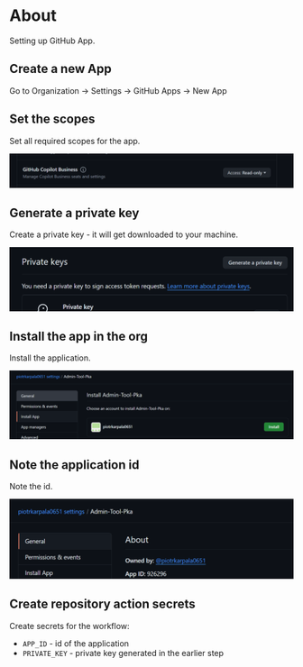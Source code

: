# About

Setting up GitHub App.

## Create a new App

Go to Organization -> Settings -> GitHub Apps -> New App

## Set the scopes

Set all required scopes for the app.

![scopes](img/image-scopes.png)

## Generate a private key

Create a private key - it will get downloaded to your machine.

![key](img/image-key.png)

## Install the app in the org

Install the application.

![install](img/image-org.png)

## Note the application id

Note the id.

![id](img/image-id.png)

## Create repository action secrets

Create secrets for the workflow:

- `APP_ID` - id of the application
- `PRIVATE_KEY` - private key generated in the earlier step
